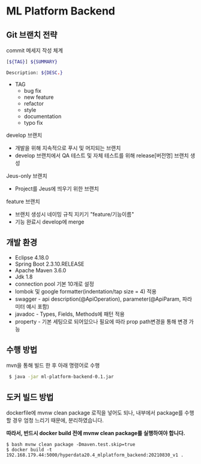ML Platform Backend
=================

## Git 브랜치 전략

commit 메세지 작성 체계
```bash
[${TAG}] ${SUMMARY}

Description: ${DESC.}
```
 - TAG
    - bug fix
    - new feature
    - refactor
    - style
    - documentation
    - typo fix

develop 브랜치
 - 개발을 위해 지속적으로 푸시 및 머지되는 브랜치
 - develop 브랜치에서 QA 테스트 및 자체 테스트를 위해 release[버전명] 브랜치 생성

Jeus-only 브랜치
 - Project를 Jeus에 띄우기 위한 브랜치

feature 브랜치
 - 브랜치 생성시 네이밍 규칙 지키기 "feature/기능이름"
 - 기능 완료시 develop에 merge

## 개발 환경
- Eclipse 4.18.0
- Spring Boot 2.3.10.RELEASE
- Apache Maven 3.6.0
- Jdk 1.8
- connection pool 기본 10개로 설정
- lombok 및 google formatter(indentation/tap size = 4) 적용
- swagger - api description(@ApiOperation), parameter(@ApiParam, 파라미터 예시 포함)
- javadoc - Types, Fields, Methods에 패턴 적용
- property - 기본 세팅으로 되어있으나 필요에 따라 prop path변경을 통해 변경 가능





## 수행 방법
mvn을 통해 빌드 한 후 아래 명령어로 수행
```bash
 $ java -jar ml-platform-backend-0.1.jar
```

## 도커 빌드 방법
dockerfile에 mvnw clean package 로직을 넣어도 되나, 내부에서 package를 수행할 경우 엄청 느리기 때문에, 분리하였습니다.

**따라서, 반드시 docker build 전에 mvnw clean package를 실행하여야 합니다.**
```
$ bash mvnw clean package -Dmaven.test.skip=true
$ docker build -t 192.168.179.44:5000/hyperdata20.4_mlplatform_backend:20210830_v1 .
```
